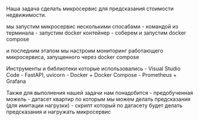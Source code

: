 Наша задача сделать микросервис для предсказания стоимости недвижимости.

мы запустим микросервис несколькими спосабами 
     - командой из терминала
     - запустим docker контейнер
     - соберем и запустим docker compose

и последним этапом мы настроим мониторинг работающего микросервиса, запущенного через docker compose

Инструменты и библиотеки которые использовались
     - Visual Studio Code
     - FastAPI, uvicorn
     - Docker + Docker Compose
     - Prometheus + Grafana

Также для выполнения нашей задачи нам понадобится
     - предобученная можель
     - датасет квартир по которым мы можем делать предсказания (для имитации нагрузки)
     - скрипт который по датасету будет делать предсказания и нагружать микросервис
